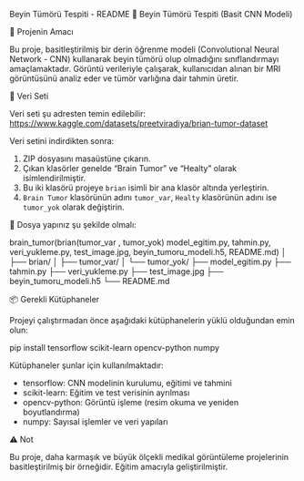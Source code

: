 Beyin Tümörü Tespiti - README
🧠 Beyin Tümörü Tespiti (Basit CNN Modeli)

📌 Projenin Amacı

Bu proje, basitleştirilmiş bir derin öğrenme modeli (Convolutional Neural Network - CNN) kullanarak beyin tümörü olup olmadığını sınıflandırmayı amaçlamaktadır. Görüntü verileriyle çalışarak, kullanıcıdan alınan bir MRI görüntüsünü analiz eder ve tümör varlığına dair tahmin üretir.

📂 Veri Seti

Veri seti şu adresten temin edilebilir:  
https://www.kaggle.com/datasets/preetviradiya/brian-tumor-dataset

Veri setini indirdikten sonra:

1. ZIP dosyasını masaüstüne çıkarın.
2. Çıkan klasörler genelde “Brain Tumor” ve “Healty” olarak isimlendirilmiştir.
3. Bu iki klasörü projeye `brian` isimli bir ana klasör altında yerleştirin.
4. `Brain Tumor` klasörünün adını `tumor_var`, `Healty` klasörünün adını ise `tumor_yok` olarak değiştirin.

📁 Dosya yapınız şu şekilde olmalı:

brain_tumor(brian(tumor_var , tumor_yok) model_egitim.py, tahmin.py, veri_yukleme.py, test_image.jpg, beyin_tumoru_modeli.h5, README.md)
│
├── brian/
│   ├── tumor_var/
│   └── tumor_yok/
├── model_egitim.py
├── tahmin.py
├── veri_yukleme.py
├── test_image.jpg
├── beyin_tumoru_modeli.h5
└── README.md

📦 Gerekli Kütüphaneler

Projeyi çalıştırmadan önce aşağıdaki kütüphanelerin yüklü olduğundan emin olun:

pip install tensorflow scikit-learn opencv-python numpy

Kütüphaneler şunlar için kullanılmaktadır:

- tensorflow: CNN modelinin kurulumu, eğitimi ve tahmini
- scikit-learn: Eğitim ve test verisinin ayrılması
- opencv-python: Görüntü işleme (resim okuma ve yeniden boyutlandırma)
- numpy: Sayısal işlemler ve veri yapıları

⚠️ Not

Bu proje, daha karmaşık ve büyük ölçekli medikal görüntüleme projelerinin basitleştirilmiş bir örneğidir. Eğitim amacıyla geliştirilmiştir.
